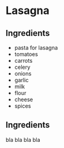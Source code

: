 # Lasagna
## Ingredients
* pasta for lasagna
* tomatoes
* carrots
* celery
* onions
* garlic
* milk
* flour
* cheese
* spices
## Ingredients
bla bla bla bla
